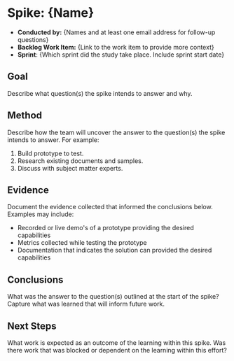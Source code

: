 # Spike: {Name}

- **Conducted by:** {Names and at least one email address for follow-up questions}
- **Backlog Work Item:** {Link to the work item to provide more context}
- **Sprint**: {Which sprint did the study take place. Include sprint start date}

## Goal

Describe what question(s) the spike intends to answer and why.

## Method

Describe how the team will uncover the answer to the question(s) the spike intends to answer. For example:

1. Build prototype to test.
1. Research existing documents and samples.
1. Discuss with subject matter experts.

## Evidence

Document the evidence collected that informed the conclusions below. Examples may include:

- Recorded or live demo's of a prototype providing the desired capabilities
- Metrics collected while testing the prototype
- Documentation that indicates the solution can provided the desired capabilities

## Conclusions

What was the answer to the question(s) outlined at the start of the spike? Capture what was learned that will inform future work.

## Next Steps

What work is expected as an outcome of the learning within this spike. Was there work that was blocked or dependent on the learning within this effort?
